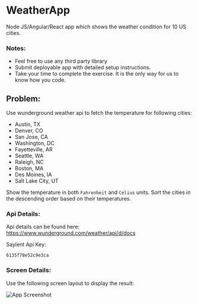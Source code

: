 # WeatherApp
Node JS/Angular/React app which shows the weather condition for 10 US cities.

### Notes:
* Feel free to use any third party library
* Submit deployable app with detailed setup instructions. 
* Take your time to complete the exercise. It is the only way for us to know how you code.

## Problem:
Use wunderground weather api to fetch the temperature for following cities:

* Austin, TX
* Denver, CO
* San Jose, CA
* Washington, DC
* Fayetteville, AR
* Seattle, WA
* Raleigh, NC
* Boston, MA
* Des Moines, IA
* Salt Lake City, UT

Show the temperature in both `Fahrenheit` and `Celius` units. 
Sort the cities in the descending order based on their temperatures. 

### Api Details:
Api details can be found here:
https://www.wunderground.com/weather/api/d/docs

Saylent Api Key:
```
6135f78e52c9e3ca
```

### Screen Details:
Use the following screen layout to display the result:

![App Screenshot](https://github.com/saylent/WeatherApp/blob/master/app-screen.png)


